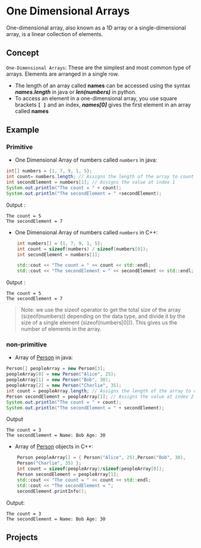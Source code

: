 # One Dimensional Arrays
One-dimensional array, also known as a 1D array or a single-dimensional array, is a linear collection of elements.
## Concept
`One-Dimensional Arrays`: These are the simplest and most common type of arrays. Elements are arranged in a single row. 
- The length of an array called **names** can be accessed using the syntax ***names.length*** in java or ***len(numbers)*** in python.
- To access an element in a one-dimensional array, you use square brackets **`[ ]`** and an index, ***names[0]*** gives the first element in an array called **names**

## Example 

### Primitive 
- One Dimensional Array of numbers called `numbers` in java: 
```java
int[] numbers = {1, 7, 9, 1, 5};
int count= numbers.length; // Assigns the length of the array to count
int secondElement = numbers[1]; // Assigns the value at index 1
System.out.println("The count = " + count);
System.out.println("The secondElement = " +secondElement);
```
0utput : 
```
The count = 5
The secondElement = 7
```
- One Dimensional Array of numbers called `numbers` in C++: 
``` c++
    int numbers[] = {1, 7, 9, 1, 5};
    int count = sizeof(numbers) / sizeof(numbers[0]);
    int secondElement = numbers[1];

    std::cout << "The count = " << count << std::endl;
    std::cout << "The secondElement = " << secondElement << std::endl;
```
0utput : 
```
The count = 5
The secondElement = 7
```
> Note: we use the sizeof operator to get the total size of the array (sizeof(numbers)) depending on the data type, and divide it by the size of a single element (sizeof(numbers[0])). This gives us the number of elements in the array.


### non-primitive
- Array of [Person](https://github.com/SAFCSP-Team/data-structures-and-algorithms-bootcamp/blob/main/data-structures-and-algorithms-101/02-data-structures/01-arrays/code/Person.java) in java:
 ``` java
Person[] peopleArray = new Person[3];
peopleArray[0] = new Person("Alice", 25);
peopleArray[1] = new Person("Bob", 30);
peopleArray[2] = new Person("Charlie", 35);
int count = peopleArray.length; // Assigns the length of the array to count (3 in this case)
Person secondElement = peopleArray[1]; // Assigns the value at index 2 to secondElement(the second object )
System.out.println("The count = " + count);
System.out.println("The secondElement = " + secondElement);
```
Output
```
The count = 3
The secondElement = Name: Bob Age: 30
```
- Array of [Person](https://github.com/SAFCSP-Team/data-structures-and-algorithms-bootcamp/blob/main/data-structures-and-algorithms-101/02-data-structures/01-arrays/code/person.cpp) objects in C++:
```C++
    Person peopleArray[] = { Person("Alice", 25),Person("Bob", 30),
    Person("Charlie", 35) };
    int count = sizeof(peopleArray)/sizeof(peopleArray[0]);
    Person secondElement = peopleArray[1];
    std::cout << "The count = " << count << std::endl;
    std::cout << "The secondElement = ";
    secondElement.printInfo();
```
Output:
```
The count = 3
The secondElement = Name: Bob Age: 30
```

## Projects




